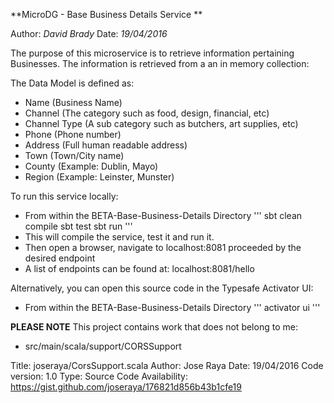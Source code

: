 **MicroDG -  Base Business Details Service **

Author: *David Brady*
Date:   *19/04/2016*

The purpose of this microservice is to retrieve information pertaining Businesses. 
The information is retrieved from a an in memory collection:

The Data Model is defined as:
* Name              (Business Name)
* Channel           (The category such as food, design, financial, etc)
* Channel Type      (A sub category such as butchers, art supplies, etc)
* Phone             (Phone number)
* Address           (Full human readable address)
* Town              (Town/City name)
* County            (Example: Dublin, Mayo)
* Region            (Example: Leinster, Munster)


To run this service locally:
* From within the BETA-Base-Business-Details Directory
'''
sbt clean compile
sbt test
sbt run
'''
* This will compile the service, test it and run it. 
* Then open a browser, navigate to localhost:8081 proceeded by the desired endpoint
* A list of endpoints can be found at: localhost:8081/hello

Alternatively, you can open this source code in the Typesafe Activator UI:
* From within the BETA-Base-Business-Details Directory
'''
activator ui
'''


**PLEASE NOTE**
This project contains work that does not belong to me:
* src/main/scala/support/CORSSupport

Title: joseraya/CorsSupport.scala
Author: Jose Raya
Date: 19/04/2016
Code version: 1.0 
Type: Source Code
Availability: https://gist.github.com/joseraya/176821d856b43b1cfe19





